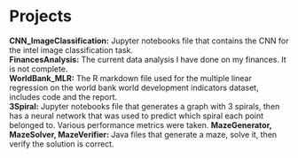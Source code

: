# Projects

**CNN_ImageClassification:** Jupyter notebooks file that contains the CNN for the intel image classification task. \
**FinancesAnalysis:** The current data analysis I have done on my finances. It is not complete. \
**WorldBank_MLR:** The R markdown file used for the multiple linear regression on the world bank world development indicators dataset, includes code and the report. \
**3Spiral:** Jupyter notebooks file that generates a graph with 3 spirals, then has a neural network that was used to predict which spiral each point belonged to. Various performance metrics were taken. 
**MazeGenerator, MazeSolver, MazeVerifier:** Java files that generate a maze, solve it, then verify the solution is correct. 

